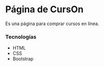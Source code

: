 # Página de CursOn

Es una página para comprar cursos en línea.

### Tecnologías

- HTML
- CSS
- Bootstrap
